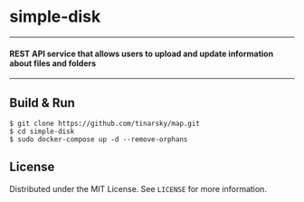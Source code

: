 # simple-disk

---

#### REST API service that allows users to upload and update information about files and folders

---

## Build & Run 
```
$ git clone https://github.com/tinarsky/map.git
$ cd simple-disk
$ sudo docker-compose up -d --remove-orphans
```

## License

Distributed under the MIT License. See `LICENSE` for more information.
